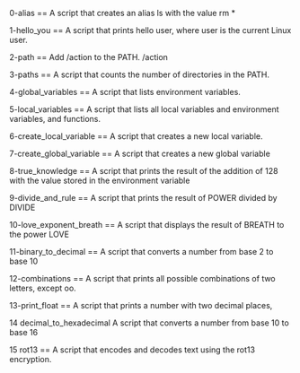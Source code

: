 0-alias == A script that creates an alias ls with the value rm *

1-hello_you == A script that prints hello user, where user is the current Linux user. 

2-path == Add /action to the PATH. /action 

3-paths == A script that counts the number of directories in the PATH. 

4-global_variables == A script that lists environment variables. 

5-local_variables == A script that lists all local variables and environment variables, and functions. 

6-create_local_variable == A script that creates a new local variable.

7-create_global_variable == A  script that creates a new global variable 

8-true_knowledge == A script that prints the result of the addition of 128 with the value stored in the environment variable 

9-divide_and_rule == A script that prints the result of POWER divided by DIVIDE 

10-love_exponent_breath == A script that displays the result of BREATH to the power LOVE 

11-binary_to_decimal == A script that converts a number from base 2 to base 10 

12-combinations == A script that prints all possible combinations of two letters, except oo.  

13-print_float == A script that prints a number with two decimal places,   

14 decimal_to_hexadecimal A script that converts a number from base 10 to base 16 

15 rot13 == A script that encodes and decodes text using the rot13 encryption. 
